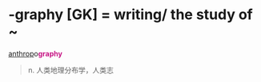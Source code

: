 # -graphy [GK] = writing/ the study of ~

[anthrop](_anthrop_.md)o<b style="color: #C71585;">graphy</b>
> n. 人类地理分布学，人类志